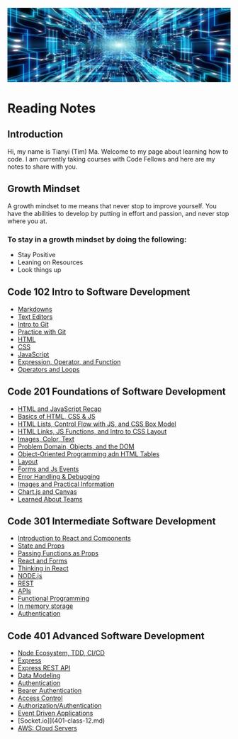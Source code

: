 ![](back_ground1.jpeg) 

# Reading Notes

## Introduction

Hi, my name is Tianyi (Tim) Ma. Welcome to my page about learning how to code. I am currently taking courses with Code Fellows and here are my notes to share with you.

## Growth Mindset

A growth mindset to me means that never stop to improve yourself. You have the abilities to develop by putting in effort and passion, and never stop where you at.

### To stay in a growth mindset by doing the following:

- Stay Positive
- Leaning on Resources
- Look things up



## Code 102 Intro to Software Development

- [Markdowns](markdown.md)
- [Text Editors](text-editor.md)
- [Intro to Git](git-intro.md)
- [Practice with Git](git-practice.md)
- [HTML](html.md)
- [CSS](css.md)
- [JavaScript](javascript.md)
- [Expression, Operator, and Function](control_flow.md)
- [Operators and Loops](operators-loops.md)

## Code 201 Foundations of Software Development

- [HTML and JavaScript Recap](class-01.md)
- [Basics of HTML, CSS & JS](class-02.md)
- [HTML Lists, Control Flow with JS, and CSS Box Model](class-03.md)
- [HTML Links, JS Functions, and Intro to CSS Layout](class-04.md)
- [Images, Color, Text](class-05.md)
- [Problem Domain, Objects, and the DOM](class-06.md)
- [Object-Oriented Programming adn HTML Tables](class-07.md)
- [Layout](class-08.md)
- [Forms and Js Events](class-09.md)
- [Error Handling & Debugging](class-10.md)
- [Images and Practical Information](class-11.md)
- [Chart.js and Canvas](class-12.md)
- [Learned About Teams](class-14.md)

## Code 301 Intermediate Software Development

- [Introduction to React and Components](301-class-01.md)
- [State and Props](301-class-02.md)
- [Passing Functions as Props](301-class-03.md)
- [React and Forms](301-class-04.md)
- [Thinking in React](301-class-05.md)
- [NODE.js](301-class-06.md)
- [REST](301-class-07.md)
- [APIs](301-class-08.md)
- [Functional Programming](301-class-09.md)
- [In memory storage](301-class-10.md)
- [Authentication](301-class-11.md)


## Code 401 Advanced Software Development


- [Node Ecosystem, TDD, CI/CD](401-class-01.md)
- [Express](401-class-02.md)
- [Express REST API](401-class-03.md)
- [Data Modeling](401-class-04.md)
- [Authentication](401-class-06.md)
- [Bearer Authentication](401-class-07.md)
- [Access Control](401-class-08.md)
- [Authorization/Authentication](401-class-09.md)
- [Event Driven Applications](401-class-11.md)
- [Socket.io]](401-class-12.md)
- [AWS: Cloud Servers](401-class-16.md)
